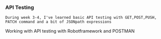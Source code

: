 ### API Testing

    During week 3-4, I've learned basic API testing with GET,POST,PUSH, PATCH command and a bit of JSONpath expressions
 Working with API testing with Robotframework and POSTMAN

